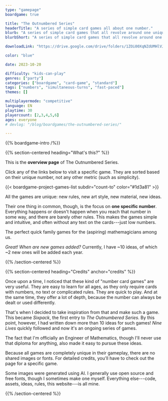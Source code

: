 ```yaml
---
type: "gamepage"
boardgame: true

title: "The Outnumbered Series"
headerTitle: "A series of simple card games all about one number."
blurb: "A series of simple card games that all revolve around one unique number, using it as creatively as possible."
blurbShort: "A series of simple card games that all revolve around one unique number."

downloadLink: "https://drive.google.com/drive/folders/1ZOi00XqNZdUMHlVJj0ylx_8vFSA6EPow"

color: "blue"

date: 2023-10-20

difficulty: "kids-can-play"
genres: ["party"]
categories: ["boardgame", "card-game", "standard"]
tags: ["numbers", "simultaneous-turns", "fast-paced"]
themes: []

multiplayermode: "competitive"
language: EN
playtime: 30
playercount: [2,3,4,5,6]
ages: everyone
# devlog: "/blog/boardgames/the-outnumbered-series/"

---
```


{{% boardgame-intro /%}}

{{% section-centered heading="What's this?" %}}

This is the **overview page** of The Outnumbered Series.

Click any of the links below to visit a specific game. They are sorted based on their unique number, not any other metric (such as simplicity).

{{< boardgame-project-games-list subdir="count-to" color="#1d3a81" >}}

All the games are unique: new rules, new art style, new material, new ideas.

Their one thing in common, though, is the focus on **one specific number**. Everything happens or doesn't happen when you reach that number in some way, and there are barely other rules. This makes the games simple and intuitive, and often without any text on the cards---just low numbers.

The perfect quick family games for the (aspiring) mathemagicians among us.

_Great! When are new games added?_ Currently, I have ~10 ideas, of which ~2 new ones will be added each year.

{{% /section-centered %}}

{{% section-centered heading="Credits" anchor="credits" %}}

Once upon a time, I noticed that these kind of "number card games" are very useful. They are easy to learn for all ages, as they only require cards with numbers, no text or complicated rules. They are quick to play. And at the same time, they offer a lot of depth, because the number can always be dealt or used differently.

That's when I decided to take inspiration from that and make such a game. This became _Sixpack_, the first entry to _The Outnumbered Series_. By this point, however, I had written down more than 10 ideas for such games! _Nine Lives_ quickly followed and now it's an ongoing series of games.

The fact that I'm officially an Engineer of Mathematics, though I'll never use that diploma for anything, also made it easy to pursue these ideas.

Because all games are completely unique in their gameplay, there are no shared images or fonts. For detailed credits, you'll have to check out the page for a specific game.

Some images were generated using AI. I generally use open source and free fonts, though I sometimes make one myself. Everything else---code, assets, ideas, rules, this website---is all mine.

{{% /section-centered %}}